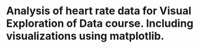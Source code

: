 # Analysis of heart rate data for Visual Exploration of Data course. Including visualizations using matplotlib.
